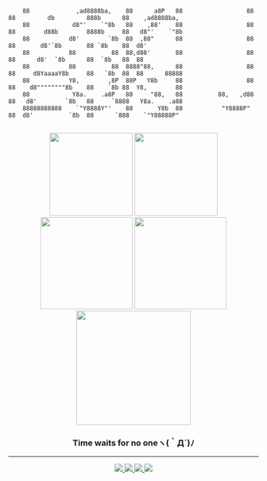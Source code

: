 <pre><code>

    88             ,ad8888ba,    88      a8P   88                  88  88         db         888b      88    ,ad8888ba,   
    88            d8"'    `"8b   88    ,88'    88                  88  88        d88b        8888b     88   d8"'    `"8b  
    88           d8'        `8b  88  ,88"      88                  88  88       d8'`8b       88 `8b    88  d8'            
    88           88          88  88,d88'       88                  88  88      d8'  `8b      88  `8b   88  88             
    88           88          88  8888"88,      88                  88  88     d8YaaaaY8b     88   `8b  88  88      88888  
    88           Y8,        ,8P  88P   Y8b     88                  88  88    d8""""""""8b    88    `8b 88  Y8,        88  
    88            Y8a.    .a8P   88     "88,   88          88,   ,d88  88   d8'        `8b   88     `8888   Y8a.    .a88  
    88888888888    `"Y8888Y"'    88       Y8b  88           "Y8888P"   88  d8'          `8b  88      `888    `"Y88888P"   

</code></pre>

<p align="center">
  <img src="https://github-readme-stats.vercel.app/api?username=summer10920&show_icons=true&theme=synthwave" height="167">
  <img src="https://github-readme-stats.vercel.app/api/top-langs?username=summer10920&show_icons=true&layout=compact&theme=synthwave" height="167">
  <img src="https://github-readme-streak-stats.herokuapp.com/?user=summer10920&theme=synthwave" height="185">
  <img src="https://github-profile-summary-cards.vercel.app/api/cards/stats?username=summer10920&theme=dracula" height="185">
  <img src="https://github-profile-summary-cards.vercel.app/api/cards/profile-details?username=summer10920&theme=dracula" height="230">
</p>

<h3 align="center">Time waits for no oneヽ(｀Д´)ﾉ</h3>
<hr>
<p align="center">
  <a href="https://summer10920.github.io">
    <img src="https://img.icons8.com/ios-filled/28/e5289e/blogger.png"/>
  </a>
  <a href="https://www.linkedin.com/in/loki-jiang/">
    <img src="https://img.icons8.com/material-outlined/30/e5289e/linkedin.png" />
  </a>
  <a href="[https://www.youtube.com/channel/UC2-nJumftery9w8NdQenKlQ](https://www.youtube.com/@LokiJiang)">
    <img src="https://img.icons8.com/material-outlined/30/e5289e/youtube.png"/>
  </a>
  <a href="mailto:summer10920@gmail.com">
    <img src="https://img.icons8.com/material-outlined/28/e5289e/gmail.png"/>
  </a>
</p>
